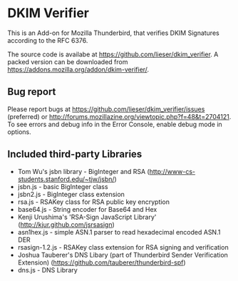 DKIM Verifier
=============

This is an Add-on for Mozilla Thunderbird, that verifies DKIM Signatures according to the RFC 6376.

The source code is availabe at https://github.com/lieser/dkim_verifier.
A packed version can be downloaded from https://addons.mozilla.org/addon/dkim-verifier/.

Bug report
----------
Please report bugs at https://github.com/lieser/dkim_verifier/issues (preferred) or http://forums.mozillazine.org/viewtopic.php?f=48&t=2704121.
To see errors and debug info in the Error Console, enable debug mode in options.

Included third-party Libraries
------------------------------
 - Tom Wu's jsbn library - BigInteger and RSA (http://www-cs-students.stanford.edu/~tjw/jsbn/)
  - jsbn.js - basic BigInteger class
  - jsbn2.js - BigInteger class extension
  - rsa.js - RSAKey class for RSA public key encryption
  - base64.js - String encoder for Base64 and Hex
 - Kenji Urushima's 'RSA-Sign JavaScript Library' (http://kjur.github.com/jsrsasign)
  - asn1hex.js - simple ASN.1 parser to read hexadecimal encoded ASN.1 DER
  - rsasign-1.2.js - RSAKey class extension for RSA signing and verification
 - Joshua Tauberer's DNS Libary (part of Thunderbird Sender Verification Extension) (https://github.com/tauberer/thunderbird-spf)
  - dns.js - DNS Library